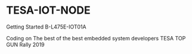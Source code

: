 # TESA-IOT-NODE
Getting Started B-L475E-IOT01A

Coding on The best of the best embedded system developers TESA TOP GUN Rally 2019

